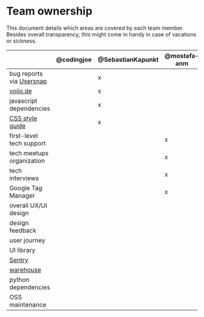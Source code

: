 # Team ownership

This document details which areas are covered by each team member.
Besides overall transparency, this might come in handy in case of vacations or sickness.

|                                                  | @codingjoe | @SebastianKapunkt | @mostafa-anm | @amureki | @jacqueline-kraus | @creativephil |
|--------------------------------------------------|------------|-------------------|--------------|----------|-------------------|---------------|
| bug reports via [Usersnap](https://usersnap.com) |            | x                 |              |          |                   |               |
| [voiio.de](https://voiio.de)                     |            | x                 |              |          |                   |               |
| javascript dependencies                          |            | x                 |              |          |                   |               |
| [CSS style guide](scss_style_guide.md)           |            | x                 |              |          |                   |               |
| first-level tech support                         |            |                   | x            |          |                   |               |
| tech meetups organization                        |            |                   | x            |          |                   |               |
| tech interviews                                  |            |                   | x            |          |                   |               |
| Google Tag Manager                               |            |                   | x            |          |                   |               |
| overall UX/UI design                             |            |                   |              |          |                   | x             |
| design feedback                                  |            |                   |              |          |                   | x             |
| user journey                                     |            |                   |              |          |                   | x             |
| UI library                                       |            |                   |              |          |                   | x             |
| [Sentry](https://sentry.io)                      |            |                   |              | x        |                   |               |
| [warehouse](https://data.voiio.de)               |            |                   |              | x        |                   |               |
| python dependencies                              |            |                   |              | x        |                   |               |
| OSS maintenance                                  |            |                   |              | x        |                   |               |
